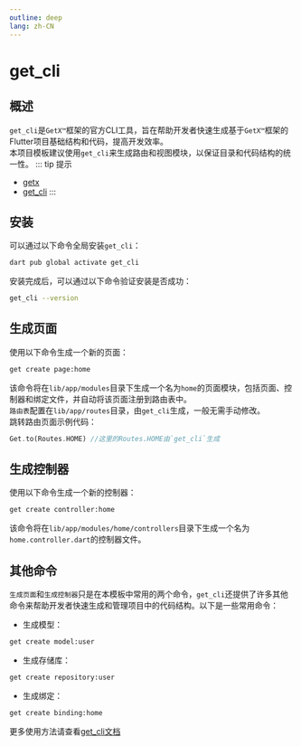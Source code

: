 ```yaml
---
outline: deep
lang: zh-CN
---
```


# get_cli

## 概述

`get_cli`是`GetX™`框架的官方CLI工具，旨在帮助开发者快速生成基于`GetX™`框架的Flutter项目基础结构和代码，提高开发效率。   
本项目模板建议使用`get_cli`来生成路由和视图模块，以保证目录和代码结构的统一性。
::: tip 提示
- [getx](https://pub.dev/packages/get)
- [get_cli](https://pub.dev/packages/get_cli)
:::

## 安装

可以通过以下命令全局安装`get_cli`：

```bash
dart pub global activate get_cli
```

安装完成后，可以通过以下命令验证安装是否成功：

```bash
get_cli --version
```

## 生成页面

使用以下命令生成一个新的页面：

```bash
get create page:home
```

该命令将在`lib/app/modules`目录下生成一个名为`home`的页面模块，包括页面、控制器和绑定文件，并自动将该页面注册到路由表中。   
`路由表`配置在`lib/app/routes`目录，由`get_cli`生成，一般无需手动修改。   
跳转路由页面示例代码：
```dart
Get.to(Routes.HOME) //这里的Routes.HOME由`get_cli`生成
```

## 生成控制器

使用以下命令生成一个新的控制器：

```bash
get create controller:home
```

该命令将在`lib/app/modules/home/controllers`目录下生成一个名为`home.controller.dart`的控制器文件。

## 其他命令

`生成页面`和`生成控制器`只是在本模板中常用的两个命令，`get_cli`还提供了许多其他命令来帮助开发者快速生成和管理项目中的代码结构。以下是一些常用命令：

- 生成模型：

```bash
get create model:user
```

- 生成存储库：

```bash
get create repository:user
```

- 生成绑定：

```bash
get create binding:home
```
更多使用方法请查看[get_cli文档](https://pub.dev/packages/get_cli)